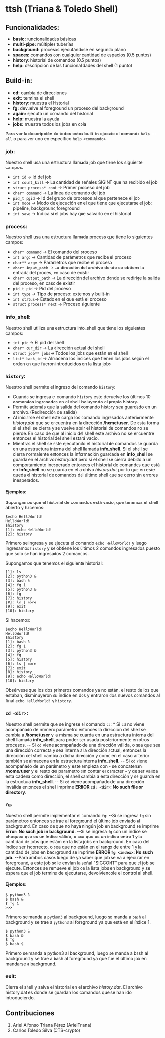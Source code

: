 # ttsh (Triana & Toledo Shell)

## Funcionalidades:
* **basic:** funcionalidades básicas 
* **multi-pipe:** múltiples tuberías 
* **background:** procesos ejecutándose en segundo plano 
* **spaces:** comandos con cualquier cantidad de espacios (0.5 puntos)
* **history:** historial de comandos (0.5 puntos)
* **help:** descripción de las funcionalidades del shell (1 punto)


## Build-in:
* **cd:** cambia de direcciones
* **exit:** termina el shell
* **history:** muestra el historial
* **fg:** devuelve al foreground un proceso del background
* **again:** ejecuta un comando del historial
* **help:** muestra la ayuda
* **jobs:** muestra todos los jobs en cola

Para ver la descripción de todos estos built-in ejecute el comando `help --all` o para ver uno en específico `help <commando>`

### job:

Nuestro shell usa una estructura llamada job que tiene los siguiente campos:
 * `int id` -> Id del job
 * `int count_kill` -> La cantidad de señales SIGINT que ha recibido el job
 * `struct process* root` -> Primer proceso del job
 * `char* command` -> La línea de comando del job
 * `pid_t pgid` -> Id del grupo de procesos al que pertenece el job
 * `int mode` -> Modo de ejecución en el que tiene que ejecutarse el job: pipeline, background,foreground
 * `int save` -> Indica si el jobs hay que salvarlo en el historial

### process:

Nuestro shell usa una estructura llamada process que tiene lo siguientes campos:
 * `char* command` -> El comando del proceso
 * `int argc` -> Cantidad de parámetros que recibe el proceso
 * `char** argv` -> Parámetros que recibe el proceso
 * `char* input_path` -> La dirección del archivo donde se obtiene la entrada del proces, en caso de existir
 * `char* output_path` -> La dirección del archivo donde se redirige la salida del proceso, en caso de existir
 * `pid_t pid` -> Pid del proceso
 * `int type` -> Tipo de proceso: externos y built-in
 * `int status`-> Estado en el que está el proceso
 * `struct process* next` -> Proceso siguiente


### info_shell:

Nuestro shell utiliza una estructura info_shell que tiene los siguientes campos:
 * `int pid` -> El pid del shell
 * `char* cur_dir` -> La dirección actual del shell 
 * `struct job** jobs`-> Todos los jobs que están en el shell
 * `list* back_id` -> Almacena los índices que tienen los jobs según el orden en que fueron introducidos en la lista jobs


### `history`:

Nuestro shell permite el ingreso del comando `history`:
 * Cuando se ingresa el comando `history` este devuelve los últimos 10 comandos ingresados en el shell incluyendo el propio history.
 * Permite además que la salida del comando history sea guardado en un archivo. (Redirección de salida)
 * Al iniciarse el shell este carga los comando ingresados anteriormente *history.dat* que se encuentra en la dirección **/home/user**. De esta forma si el shell se cierra y se vuelve abrir el historial de comandos no se pierde. En caso de que al inicio del shell este archivo no se encuentre entonces el historial del shell estará vacío.
 * Mientras el shell se este ejecutando el historial de comandos se guarda en una estructura interna del shell llamada **info_shell**. Si el shell se cierra normalente entonces la información guardada en **info_shell** se guarda en el archivo *history.dat* pero si el shell se cierra debido a un comportamiento inesperado entonces el historial de comandos que está en **info_shell** no se guarda en el archivo *history.dat* por lo que en este queda el historial de comandos del último shell que se cerro sin errores inesperados.

#### Ejemplos:


Supongamos que el historial de comandos está vacío, que tenemos el shell abierto y hacemos:
```
$echo HelloWorld!
HelloWorld!
$history
[1]: echo HelloWorld!
[2]: history
```
Primero se ingresa y se ejecuta el comando `echo HelloWorld!` y luego ingresamos `history` y se obtiene los últimos 2 comandos ingresados puesto que solo se han ingresados 2 comandos.


Supongamos que tenemos el siguiente historial:
```
[1]: ls
[2]: python3 &
[3]: bash &
[4]: fg 1
[5]: python3 &
[6]: fg
[7]: history
[8]: ls | more
[9]: exit
[10]: history
```
Si hacemos:
```
$echo HelloWorld!
HelloWorld!
$history
[1]: bash &
[2]: fg 1
[3]: python3 &
[4]: fg
[5]: history
[6]: ls | more
[7]: exit
[8]: history
[9]: echo HelloWorld!
[10]: history
```
Obsérvese que los dos primeros comandos ya no están, el resto de los que estaban, disminuyeron su índice en dos y entraron dos nuevos comandos al final `echo HelloWorld!` y `history`.


### `cd <dir>`: 

Nuestro shell permite que se ingrese el comando `cd`:
    * Si `cd` no viene acompañado de número parámetro entonces la dirección del shell se cambia a **/home/user** y la misma se guarda en una estructura interna del shell llamada **info_shell**, para poder ser usada posteriormente en otros procesos.
    -- Si `cd` viene acompañado de una dirección válida, o sea que sea una dirección correcta y sea interna a la dirección actual, entonces la dirección del shell cambia a dicha dirección y como en el caso anterior también se almacena en la estructura interna **info_shell**.
    -- Si `cd` viene acompañado de un parámetro y este empieza con `~` se concatenan **/home/user** y el resto del parámetro sin contar el caracter `~` y de ser válida esta cadena como dirección, el shell cambia a esta dirección y se guarda en la estructura **info_shell**.
    -- Si `cd` viene acompañado de una dirección inválida entonces el shell imprime **ERROR `cd: <dir>`: No such file or directory**.

### `fg`:

Nuestro shell permite implementar el comando `fg`:
--Si se ingresa `fg` sin parámetros entonces se trae al foreground el último job enviado al background. En caso de que no haya ningún job en background se imprime **Error: No such job in background**.
--Si se ingresa `fg` con un índice se chequea que es un índice válido, o sea que es un índice entre 1 y la cantidad de jobs que estám en la lista jobs en background. En caso del índice ser incorrecto, o sea que no están en el rango de entre 1 y la cantidad de jobs en background se imprime **ERROR `fg <index>`: No such job**.
--Para ambos casos luego de ya saber que job se va a ejecutar en foreground, a este job se le envían la señal "SIGCONT" para que el job se ejecute. Entonces se remueve el job de la lista jobs en background y se espera que el job termine de ejecutarse, devolviendole el control al shell.


#### Ejemplos:

```
$ python3 &
$ bash &
$ fg 1
>>>
```

Primero se manda a `python3` al background, luego se manda a `bash` al background y se trae a `python3` al foreground ya que está en el índice 1.

```
$ python3 &
$ bash &
$ fg
$ bash $
```
Primero se manda a python3 al background, luego se manda a bash al background y se trae a bash al foreground ya que fue el último job en mandarse a background.


### exit:

Cierra el shell y salva el historial en el archivo *history.dat*. El archivo history.dat es donde se guardan los comandos que se han ido introduciendo.

## Contribuciones 
1. Ariel Alfonso Triana Pérez (ArielTriana)
2. Carlos Toledo Silva (CTS-crypto)
